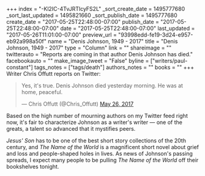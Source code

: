 +++
index = "-Kl2IC-4TvJRTlcyFS2L"
_sort_create_date = 1495777680
_sort_last_updated = 1495821660
_sort_publish_date = 1495777680
create_date = "2017-05-25T22:48:00-07:00"
publish_date = "2017-05-25T22:48:00-07:00"
date = "2017-05-25T22:48:00-07:00"
last_updated = "2017-05-26T11:01:00-07:00"
preview_url = "93998edd-fe19-3d24-e957-eb92a998a50f"
name = "Denis Johnson, 1949 - 2017"
title = "Denis Johnson, 1949 - 2017"
type = "Column"
link = ""
shareimage = ""
twitterauto = "Reports are coming in that author Denis Johnson has died."
facebookauto = ""
make_image_tweet = "False"
byline = ["writers/paul-constant"]
tags_notes = ["tags/death"]
authors_notes = ""
books = ""
+++
Writer Chris Offutt reports on Twitter: 

<blockquote class="twitter-tweet" data-lang="en"><p lang="en" dir="ltr">Yes, it&#39;s true.  Denis Johnson died yesterday morning.  He was at home, peaceful.</p>&mdash; Chris Offutt (@Chris_Offutt) <a href="https://twitter.com/Chris_Offutt/status/867971243089084418">May 26, 2017</a></blockquote>

Based on the high number of mourning authors on my Twitter feed right now, it's fair to characterize Johnson as a writer's writer — one of the greats, a talent so advanced that it mystifies peers. 

*Jesus' Son* has to be one of the best short story collections of the 20th century, and *The Name of the World* is a magnificent short novel about grief and loss and people-shaped holes in lives. As news of Johnson's passing spreads, I expect many people to be pulling *The Name of the World* off their bookshelves tonight.